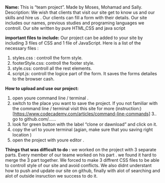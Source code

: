 

**Name:**
This is “team project”. Made by Moses, Mohamad and Sally.
Description:
We wish that clients that visit our site get to know us and our skills and hire us . 
Our clients can fill a form with their details.
Our site includes our names, previous studies and programing languages we controll.
Our site written by pure HTML,CSS and java script


**important files to include:**
Our project can be added to your site by including 3 files of CSS and 1 file of JavaScript. 
Here is a list of the necessary files :
1. styles.css : controll the form style.
2. footerStyle.css: controll the footer style.
3. style.css: controll all the rest elements.
4. script.js: controll the logice part of the form. It saves the forms detailes to the browser cash.

**How to upload and use our project:**
1. open youre command line / terminal .
2. switch to the place you want to save the project. 
   If you not familiar with the command line / terminal visit this site for more (instruction:) [https://www.codecademy.com/articles/command-line-commands]
3.. go to github.com/......
2. look for green button with the label “clone or dawnload” and click on it.
3. copy the url to youre terminal (agian, make sure that you saving right location )
4. open the project with youre editor .


**Things that was difficult to do :**
we worked on the project with 3 separate parts. Every member of our teame worked on his part .
 we found it hard to merge the 3 part together. We forced to make 3 diffrent CSS files to be able to controll style of our site and avoid conflicts. 
We also didnt understant how to push and update our site on github, finally with alot of searching and alot of outside insruction we success to do it.


